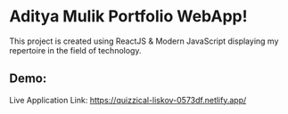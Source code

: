 # Aditya Mulik Portfolio WebApp!

This project is created using ReactJS & Modern JavaScript displaying my repertoire in the field of technology.

## Demo:

Live Application Link: https://quizzical-liskov-0573df.netlify.app/
